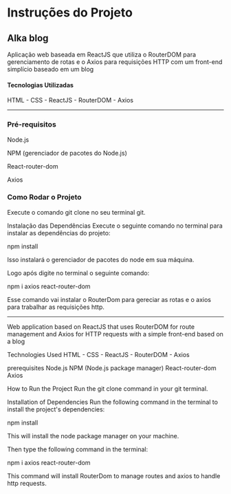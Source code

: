 # Instruções do Projeto


## Alka blog 
Aplicação web baseada em ReactJS que utiliza o RouterDOM para gerenciamento de rotas e o Axios para requisições HTTP com um front-end simplício baseado em um blog 

#### Tecnologias Utilizadas
HTML -
CSS - 
ReactJS -
RouterDOM -
Axios

**************************************************************

### Pré-requisitos


Node.js


NPM (gerenciador de pacotes do Node.js)


React-router-dom


Axios

### Como Rodar o Projeto  

Execute o comando git clone no seu terminal git.



Instalação das Dependências
Execute o seguinte comando no terminal para instalar as dependências do projeto:

npm install 

Isso instalará o gerenciador de pacotes do node em sua máquina.


Logo após  digite no terminal o seguinte comando:

npm i axios react-router-dom

Esse comando vai instalar  o RouterDom para gereciar as rotas e o axios para trabalhar as requisições http.



****************************************************************

Web application based on ReactJS that uses RouterDOM for route management and Axios for HTTP requests with a simple front-end based on a blog

Technologies Used
HTML - CSS - ReactJS - RouterDOM - Axios

prerequisites
Node.js NPM (Node.js package manager) React-router-dom Axios

How to Run the Project
Run the git clone command in your git terminal.

Installation of Dependencies Run the following command in the terminal to install the project's dependencies:

npm install

This will install the node package manager on your machine.

Then type the following command in the terminal:

npm i axios react-router-dom

This command will install RouterDom to manage routes and axios to handle http requests.
